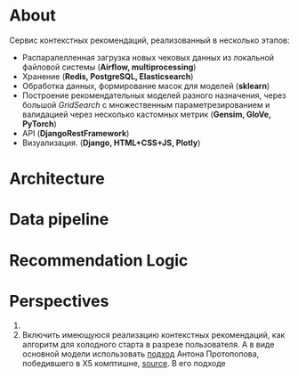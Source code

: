 # About

Сервис контекстных рекомендаций, реализованный в несколько этапов:

- Распаралелленная загрузка новых чековых данных из локальной файловой системы (<b>Airflow, multiprocessing</b>) 
- Хранение (<b>Redis, PostgreSQL, Elasticsearch</b>)
- Обработка данных, формирование масок для моделей (<b>sklearn</b>)
- Построение рекомендательных моделей разного назначения, через большой _GridSearch_ с множественным параметрезированием и валидацией через несколько кастомных метрик (<b>Gensim, GloVe, PyTorch</b>)
- API (<b>DjangoRestFramework</b>)
- Визуализация. (<b>Django, HTML+CSS+JS, Plotly</b>)

# Architecture

# Data pipeline

# Recommendation Logic

# Perspectives

1. 
2. Включить имеющуюся реализацию контекстных рекомендаций, как алгоритм для холодного старта в разрезе пользователя. А в виде основной модели использовать [подход](https://drive.google.com/drive/folders/1zf8rSVU9bHXTkPDAms5bkV9qDdxVpbdN) Антона Протопопова, победившего в Х5 комптишне, [source](https://github.com/aprotopopov/retailhero_recommender). В его подходе 

